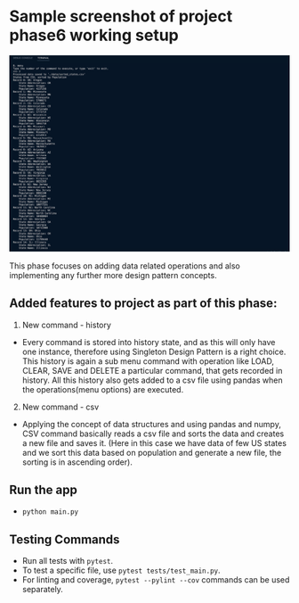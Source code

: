 # Sample screenshot of project phase6 working setup
![alt text](../images/phase6.png)

This phase focuses on adding data related operations and also implementing any further more design pattern concepts.

## Added features to project as part of this phase:
1. New command - history
- Every command is stored into history state, and as this will only have one instance, therefore using Singleton Design Pattern is a right choice. This history is again a sub menu command with operation like LOAD, CLEAR, SAVE and DELETE a particular command, that gets recorded in history. All this history also gets added to a csv file using pandas when the operations(menu options) are executed.
2. New command - csv
- Applying the concept of data structures and using pandas and numpy, CSV command basically reads a csv file and sorts the data and creates a new file and saves it. (Here in this case we have data of few US states and we sort this data based on population and generate a new file, the sorting is in ascending order).

## Run the app
- `python main.py`

## Testing Commands

- Run all tests with `pytest`.
- To test a specific file, use `pytest tests/test_main.py`.
- For linting and coverage, `pytest --pylint --cov` commands can be used separately.